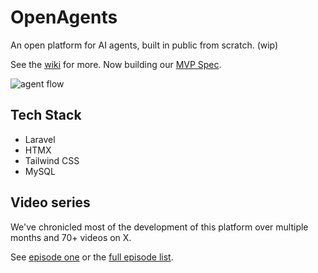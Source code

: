 # OpenAgents

An open platform for AI agents, built in public from scratch. (wip)

See the [wiki](https://github.com/OpenAgentsInc/openagents/wiki) for more. Now building our [MVP Spec](https://github.com/OpenAgentsInc/openagents/wiki/MVP-Spec).

![agent flow](https://github.com/OpenAgentsInc/openagents/assets/14167547/7374a9d2-026d-4ff5-a1c0-f1b308e33b3c)

## Tech Stack
- Laravel
- HTMX
- Tailwind CSS
- MySQL

## Video series
We've chronicled most of the development of this platform over multiple months and 70+ videos on X.

See [episode one](https://twitter.com/OpenAgentsInc/status/1721942435125715086) or the [full episode list](https://github.com/OpenAgentsInc/openagents/wiki/Video-Series).
